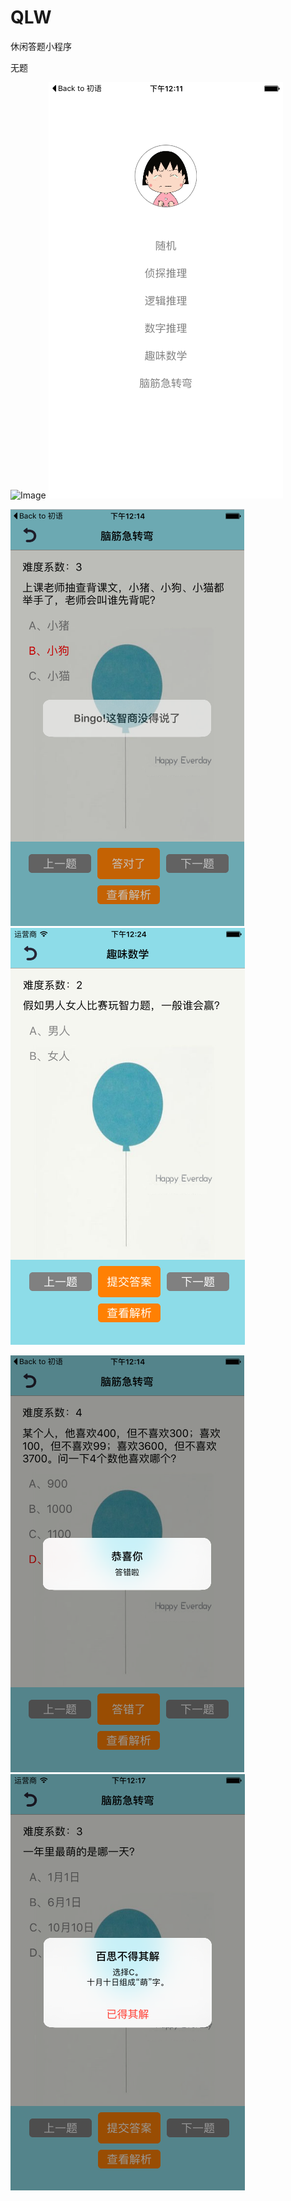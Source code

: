 # QLW
休闲答题小程序

无题

![Image](https://raw.githubusercontent.com/Miaolegemi9527/MarkdownPhotos/master/QLW/QLW.gif)  ![Image](https://raw.githubusercontent.com/Miaolegemi9527/MarkdownPhotos/master/QLW/QLW1.png)

![Image](https://raw.githubusercontent.com/Miaolegemi9527/MarkdownPhotos/master/QLW/QLWBingo.png)  ![Image](https://raw.githubusercontent.com/Miaolegemi9527/MarkdownPhotos/master/QLW/QLWBingo2.png)


![Image](https://raw.githubusercontent.com/Miaolegemi9527/MarkdownPhotos/master/QLW/QLWError.png)  ![Image](https://raw.githubusercontent.com/Miaolegemi9527/MarkdownPhotos/master/QLW/QLWAnalasis.png)
